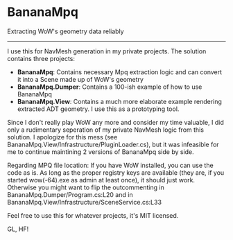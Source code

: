 BananaMpq
=========

Extracting WoW's geometry data reliably

---------

I use this for NavMesh generation in my private projects.
The solution contains three projects:
  - **BananaMpq**: Contains necessary Mpq extraction logic and can convert it into a Scene made up of WoW's geometry
  - **BananaMpq.Dumper**: Contains a 100-ish example of how to use BananaMpq
  - **BananaMpq.View**: Contains a much more elaborate example rendering extracted ADT geometry. I use this as a prototyping tool.

Since I don't really play WoW any more and consider my time valuable, I did only a rudimentary seperation of my private NavMesh logic from this solution.
I apologize for this mess (see BananaMpq.View/Infrastructure/PluginLoader.cs), but it was infeasible for me to continue maintining 2 versions of BananaMpq side by side.

Regarding MPQ file location:
If you have WoW installed, you can use the code as is. As long as the proper registry keys are available (they are, if you started wow(-64).exe as admin at least once), it should just work.
Otherwise you might want to flip the outcommenting in BananaMpq.Dumper/Program.cs:L20 and in BananaMpq.View/Infrastructure/SceneService.cs:L33

Feel free to use this for whatever projects, it's MIT licensed. 

GL, HF!